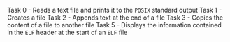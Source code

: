 Task 0 - Reads a text file and prints it to the `POSIX` standard output
Task 1 - Creates a file
Task 2 - Appends text at the end of a file
Task 3 - Copies the content of a file to another file
Task 5 - Displays the information contained in the `ELF` header at the start of an `ELF` file
